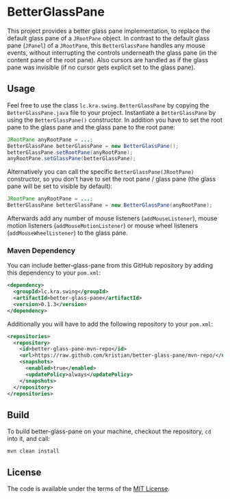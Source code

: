 BetterGlassPane
===============

This project provides a better glass pane implementation, to replace the default glass pane of a `JRootPane` object. In contrast to the default glass pane (`JPanel`) of a `JRootPane`, this `BetterGlassPane` handles any mouse events, without interrupting the controls underneath the glass pane (in the content pane of the root pane). Also cursors are handled as if the glass pane was invisible (if no cursor gets explicit set to the glass pane).

Usage
-----

Feel free to use the class `lc.kra.swing.BetterGlassPane` by copying the `BetterGlassPane.java` file to your project. Instantiate a `BetterGlassPane` by using the `BetterGlassPane()` constructor. In addition you have to set the root pane to the glass pane and the glass pane to the root pane:

```java
JRootPane anyRootPane = ...;
BetterGlassPane betterGlassPane = new BetterGlassPane();
betterGlassPane.setRootPane(anyRootPane);
anyRootPane.setGlassPane(betterGlassPane);
```

Alternatively you can call the specific `BetterGlassPane(JRootPane)` constructor, so you don't have to set the root pane / glass pane (the glass pane will be set to visible by default): 

```java
JRootPane anyRootPane = ...;
BetterGlassPane betterGlassPane = new BetterGlassPane(anyRootPane);
```

Afterwards add any number of mouse listeners (`addMouseListener`), mouse motion listeners (`addMouseMotionListener`) or mouse wheel listeners (`addMouseWheelListener`) to the glass pane.

### Maven Dependency
You can include better-glass-pane from this GitHub repository by adding this dependency to your `pom.xml`:

```xml
<dependency>
  <groupId>lc.kra.swing</groupId>
  <artifactId>better-glass-pane</artifactId>
  <version>0.1.3</version>
</dependency>
```

Additionally you will have to add the following repository to your `pom.xml`:

```xml
<repositories>
  <repository>
    <id>better-glass-pane-mvn-repo</id>
    <url>https://raw.github.com/kristian/better-glass-pane/mvn-repo/</url>
    <snapshots>
      <enabled>true</enabled>
      <updatePolicy>always</updatePolicy>
    </snapshots>
  </repository>
</repositories>
```

Build
-----

To build better-glass-pane on your machine, checkout the repository, `cd` into it, and call:
```
mvn clean install
```

License
-------

The code is available under the terms of the [MIT License](http://opensource.org/licenses/MIT).